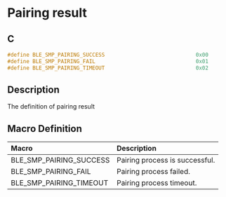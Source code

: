 # Pairing result

## C

```c
#define BLE_SMP_PAIRING_SUCCESS                             0x00
#define BLE_SMP_PAIRING_FAIL                                0x01
#define BLE_SMP_PAIRING_TIMEOUT                             0x02
```

## Description

The definition of pairing result

## Macro Definition

|Macro|Description|
|:---|:---|
|BLE_SMP_PAIRING_SUCCESS|Pairing process is successful.|
|BLE_SMP_PAIRING_FAIL|Pairing process failed.|
|BLE_SMP_PAIRING_TIMEOUT|Pairing process timeout.|
